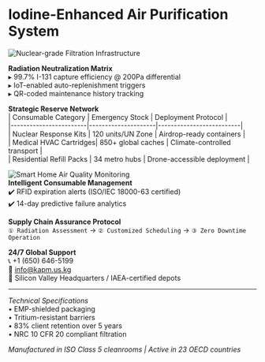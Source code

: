 # Iodine-Enhanced Air Purification System  
![Nuclear-grade Filtration Infrastructure](https://pub-dfc21f91726d47c6a21daacdb34fec92.r2.dev/095043.jpg)  

**Radiation Neutralization Matrix**  
▸ 99.7% I-131 capture efficiency @ 200Pa differential  
▸ IoT-enabled auto-replenishment triggers  
▸ QR-coded maintenance history tracking  

**Strategic Reserve Network**  
| Consumable Category    | Emergency Stock     | Deployment Protocol      |  
|------------------------|---------------------|--------------------------|  
| Nuclear Response Kits  | 120 units/UN Zone   | Airdrop-ready containers |  
| Medical HVAC Cartridges| 850+ global caches  | Climate-controlled transport |  
| Residential Refill Packs | 34 metro hubs     | Drone-accessible deployment |  

![Smart Home Air Quality Monitoring](https://pub-dfc21f91726d47c6a21daacdb34fec92.r2.dev/095100.jpg)  
**Intelligent Consumable Management**  
✔️ RFID expiration alerts (ISO/IEC 18000-63 certified)  
✔️ 14-day predictive failure analytics  

**Supply Chain Assurance Protocol**  
`① Radiation Assessment` → `② Customized Scheduling` → `③ Zero Downtime Operation`  

**24/7 Global Support**  
📞 +1 (650) 646-5199  
📧 [info@kapm.us.kg](mailto:info@kapm.us.kg)  
📍 Silicon Valley Headquarters / IAEA-certified depots  

---  
*Technical Specifications*  
• EMP-shielded packaging  
• Tritium-resistant barriers  
• 83% client retention over 5 years  
• NRC 10 CFR 20 compliant filtration  

_Manufactured in ISO Class 5 cleanrooms | Active in 23 OECD countries_  
